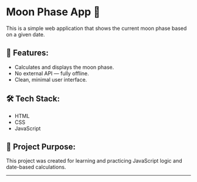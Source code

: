 # Moon Phase App 🌙

This is a simple web application that shows the current moon phase based on a given date.

## 🚀 Features:
- Calculates and displays the moon phase.
- No external API — fully offline.
- Clean, minimal user interface.

## 🛠️ Tech Stack:
- HTML
- CSS
- JavaScript

## 📂 Project Purpose:
This project was created for learning and practicing JavaScript logic and date-based calculations.

---

